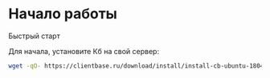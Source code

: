 # Начало работы

Быстрый старт

Для начала, установите Кб на свой сервер:
```bash
wget -qO- https://clientbase.ru/download/install/install-cb-ubuntu-1804.sh | sudo bash
```

